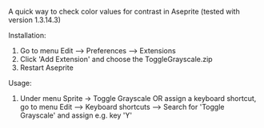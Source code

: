 A quick way to check color values for contrast in Aseprite (tested with version 1.3.14.3)

Installation:
1) Go to menu Edit --> Preferences --> Extensions
2) Click 'Add Extension' and choose the ToggleGrayscale.zip
3) Restart Aseprite

Usage:
1) Under menu Sprite -> Toggle Grayscale
OR assign a keyboard shortcut, go to menu Edit --> Keyboard shortcuts --> Search for 'Toggle Grayscale' and assign e.g. key 'Y'
